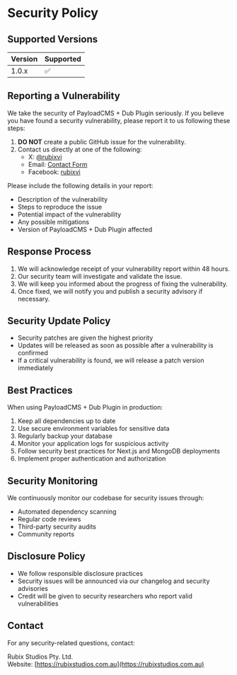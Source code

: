 # Security Policy

## Supported Versions

| Version | Supported          |
| ------- | ------------------ |
| 1.0.x   | :white_check_mark: |

## Reporting a Vulnerability

We take the security of PayloadCMS + Dub Plugin seriously. If you believe you have found a security vulnerability, please report it to us following these steps:

1. **DO NOT** create a public GitHub issue for the vulnerability.
2. Contact us directly at one of the following:
   - X: [@rubixvi](https://x.com/rubixvi)
   - Email: [Contact Form](https://rubixstudios.com.au/contact)
   - Facebook: [rubixvi](https://www.facebook.com/rubixvi/)

Please include the following details in your report:

- Description of the vulnerability
- Steps to reproduce the issue
- Potential impact of the vulnerability
- Any possible mitigations
- Version of PayloadCMS + Dub Plugin affected

## Response Process

1. We will acknowledge receipt of your vulnerability report within 48 hours.
2. Our security team will investigate and validate the issue.
3. We will keep you informed about the progress of fixing the vulnerability.
4. Once fixed, we will notify you and publish a security advisory if necessary.

## Security Update Policy

- Security patches are given the highest priority
- Updates will be released as soon as possible after a vulnerability is confirmed
- If a critical vulnerability is found, we will release a patch version immediately

## Best Practices

When using PayloadCMS + Dub Plugin in production:

1. Keep all dependencies up to date
2. Use secure environment variables for sensitive data
3. Regularly backup your database
4. Monitor your application logs for suspicious activity
5. Follow security best practices for Next.js and MongoDB deployments
6. Implement proper authentication and authorization

## Security Monitoring

We continuously monitor our codebase for security issues through:

- Automated dependency scanning
- Regular code reviews
- Third-party security audits
- Community reports

## Disclosure Policy

- We follow responsible disclosure practices
- Security issues will be announced via our changelog and security advisories
- Credit will be given to security researchers who report valid vulnerabilities

## Contact

For any security-related questions, contact:

Rubix Studios Pty. Ltd.  
Website: [https://rubixstudios.com.au](https://rubixstudios.com.au)
